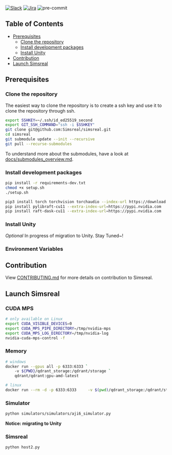 [![Slack](https://img.shields.io/badge/slack-join%20chat-yellow.svg)](https://join.slack.com/t/simsreal/shared_invite/zt-2vwyklm9d-ppni~ex4pc4~t~5sBGpwFw)
[![Jira](https://img.shields.io/badge/jira-view%20project-blue.svg)](https://simsreal.atlassian.net/jira/software/c/projects/SR/boards/4?assignee=712020%3Acbb6a13b-ccf1-4d9d-8f59-7c4584c2d4ca)
![pre-commit](https://img.shields.io/badge/pre--commit-enabled-brightgreen?logo=pre-commit&logoColor=white)

## Table of Contents
- [Prerequisites](#prerequisites)
  - [Clone the repository](#clone-the-repository)
  - [Install development packages](#install-development-packages)
  - [Install Unity](#install-unity)
- [Contribution](#contribution)
- [Launch Simsreal](#launch-simsreal)

## Prerequisites

### Clone the repository
The easiest way to clone the repository is to create a ssh key and use it to clone the repository through ssh.
```bash
export SSHKEY=~/.ssh/id_ed25519_second
export GIT_SSH_COMMAND="ssh -i $SSHKEY"
git clone git@github.com:Simsreal/simsreal.git
cd simsreal
git submodule update --init --recursive
git pull --recurse-submodules
```
To understand more about the submodules, have a look at [docs/submodules_overview.md](docs/submodules_overview.md).

### Install development packages
```bash
pip install -r requirements-dev.txt
chmod +x setup.sh
./setup.sh
```

```bash
pip3 install torch torchvision torchaudio --index-url https://download.pytorch.org/whl/cu121
pip install pylibraft-cu11 --extra-index-url=https://pypi.nvidia.com
pip install raft-dask-cu11 --extra-index-url=https://pypi.nvidia.com
```

### Install Unity
*Optional* In progress of migration to Unity. Stay Tuned~!

### Environment Variables

<!-- #### Linux -->

## Contribution
View [CONTRIBUTING.md](CONTRIBUTING.md) for more details on contribution to Simsreal.

## Launch Simsreal
### CUDA MPS
```bash
# only available on Linux
export CUDA_VISIBLE_DEVICES=0
export CUDA_MPS_PIPE_DIRECTORY=/tmp/nvidia-mps
export CUDA_MPS_LOG_DIRECTORY=/tmp/nvidia-log
nvidia-cuda-mps-control -f
```

### Memory
```bash
# windows
docker run --gpus all -p 6333:6333 `
    -v ${PWD}/qdrant_storage:/qdrant/storage `
    qdrant/qdrant:gpu-amd-latest

# linux
docker run --rm -d -p 6333:6333     -v $(pwd)/qdrant_storage:/qdrant/storage     qdrant/qdrant
```
### Simulator
```bash
python simulators/simulators/aji6_simulator.py
```
**Notice: migrating to Unity**

### Simsreal
```bash
python host2.py
```
